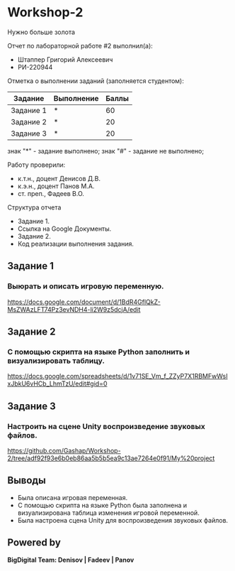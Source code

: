 # Workshop-2
Нужно больше золота

Отчет по лабораторной работе #2 выполнил(а):
- Штаппер Григорий Алексеевич
- РИ-220944
  
Отметка о выполнении заданий (заполняется студентом):

| Задание | Выполнение | Баллы |
| ------ | ------ | ------ |
| Задание 1 | * | 60 |
| Задание 2 | * | 20 |
| Задание 3 | * | 20 |

знак "*" - задание выполнено; знак "#" - задание не выполнено;

Работу проверили:
- к.т.н., доцент Денисов Д.В.
- к.э.н., доцент Панов М.А.
- ст. преп., Фадеев В.О.

Структура отчета

- Задание 1.
- Ссылка на Google Документы.
- Задание 2.
- Код реализации выполнения задания.

## Задание 1
### Выюрать и описать игровую переменную.

https://docs.google.com/document/d/1BdR4GflQkZ-MsZWAzLFT74Pz3evNDH4-li2W9z5dcjA/edit

## Задание 2
### С помощью скрипта на языке Python заполнить и визуализировать таблицу.

https://docs.google.com/spreadsheets/d/1v71SE_Vm_f_ZZyP7X1RBMFwWsIxJbkU6vHCb_LhmTzU/edit#gid=0

## Задание 3
### Настроить на сцене Unity воспроизведение звуковых файлов.

https://github.com/Gashap/Workshop-2/tree/adf92f93e6b0eb86aa5b5b5ea9c13ae7264e0f91/My%20project

## Выводы

- Была описана игровая переменная.
- С помощью скрипта на языке Python была заполнена и визуализирована таблица изменения игровой переменной.
- Была настроена сцена Unity для воспроизведения звуковых файлов. 

## Powered by

**BigDigital Team: Denisov | Fadeev | Panov**
